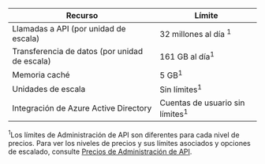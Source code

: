 | Recurso | Límite |
|-----------------------------------|------------------------------------------|
| Llamadas a API (por unidad de escala) | 32 millones al día <sup>1</sup> |
| Transferencia de datos (por unidad de escala) | 161 GB al día<sup>1</sup> |
| Memoria caché | 5 GB<sup>1</sup> |
| Unidades de escala | Sin límites<sup>1</sup> |
| Integración de Azure Active Directory| Cuentas de usuario sin límites<sup>1</sup> |

<sup>1</sup>Los límites de Administración de API son diferentes para cada nivel de precios. Para ver los niveles de precios y sus límites asociados y opciones de escalado, consulte [Precios de Administración de API](http://azure.microsoft.com/pricing/details/api-management/).

<!---HONumber=August15_HO9-->